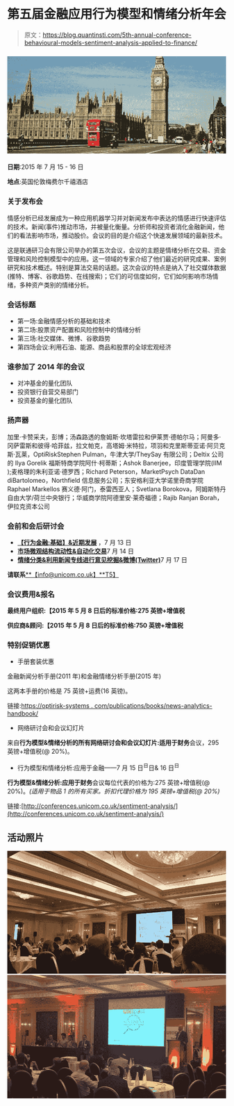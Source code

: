 # 第五届金融应用行为模型和情绪分析年会

> 原文：<https://blog.quantinsti.com/5th-annual-conference-behavioural-models-sentiment-analysis-applied-to-finance/>

### ![Behavioural Models & Sentiment Analysis Applied to Finance](img/b752e24935b11ecfdc7e1c2b3472c575.png)

**日期**:2015 年 7 月 15 - 16 日

**地点**:英国伦敦梅费尔千禧酒店

### **关于发布会**

情感分析已经发展成为一种应用机器学习并对新闻发布中表达的情感进行快速评估的技术。新闻(事件)推动市场，并被量化衡量。分析师和投资者消化金融新闻，他们的看法影响市场，推动股价。会议的目的是介绍这个快速发展领域的最新技术。

这是联通研习会有限公司举办的第五次会议，会议的主题是情绪分析在交易、资金管理和风险控制模型中的应用。这一领域的专家介绍了他们最近的研究成果、案例研究和技术概述。特别是算法交易的话题。这次会议的特点是纳入了社交媒体数据(推特、博客、谷歌趋势、在线搜索)；它们的可信度如何，它们如何影响市场情绪，多种资产类别的情绪分析。

### **会话标题**

*   第一场:金融情感分析的基础和技术
*   第二场:股票资产配置和风险控制中的情绪分析
*   第三场:社交媒体、微博、谷歌趋势
*   第四场会议:利用石油、能源、商品和股票的全球宏观经济

### **谁参加了 2014 年的会议**

*   对冲基金的量化团队
*   投资银行自营交易部门
*   投资基金的量化团队

### **扬声器**

加里·卡赞采夫，彭博；汤森路透的詹姆斯·坎塔雷拉和伊莱贾·德帕尔马；阿曼多·冈萨雷斯和彼得·哈菲兹，拉文帕克，高塔姆·米特拉，项羽和克里斯蒂亚诺·阿贝克斯·瓦莱，OptiRiskStephen Pulman，牛津大学/TheySay 有限公司；Deltix 公司的 Ilya Gorelik 福斯特商学院阿什·柯蒂斯；Ashok Banerjee，印度管理学院(IIM );麦格理的朱利亚诺·德罗西；Richard Peterson，MarketPsych DataDan diBartolomeo，Northfield 信息服务公司；东安格利亚大学诺里奇商学院 Raphael Markellos 赛义德·阿门，泰雷西亚人；Svetlana Borokova，阿姆斯特丹自由大学/荷兰中央银行；华威商学院阿德里安·莱奇福德；Rajib Ranjan Borah，伊拉克资本公司

### **会前和会后研讨会**

*   [**【行为金融:基础】&近期发展**](http://www.unicom.co.uk/eventdetail.php?epd=100) ，7 月 13 日
*   [**市场微观结构流动性&自动化交易**](http://www.unicom.co.uk/eventdetail.php?epd=92)7 月 14 日
*   [**情绪分类&利用新闻专线进行意见挖掘&微博(Twitter)**](http://www.unicom.co.uk/eventdetail.php?epd=94)7 月 17 日

**请联系**[**【info@unicom.co.uk】**T5】](mailto:info@unicom.co.uk)

### **会议费用&报名**

**最终用户组织:【2015 年 5 月 8 日后的标准价格:275 英镑+增值税**

**供应商&顾问:【2015 年 5 月 8 日后的标准价格:750 英镑+增值税**

### **特别促销优惠**

*   手册套装优惠

金融新闻分析手册(2011 年)和金融情绪分析手册(2015 年)

这两本手册的价格是 75 英镑+运费(16 英镑)。

链接:[https://optirisk-systems . com/publications/books/news-analytics-handbook/](https://optirisk-systems.com/publications/books/news-analytics-handbook/)

*   网络研讨会和会议幻灯片

来自**行为模型&情绪分析的所有网络研讨会和会议幻灯片:适用于财务**会议，295 英镑+增值税(@ 20%)。

*   行为模型和情绪分析:应用于金融——7 月 15 日<sup>日</sup>日& 16 日<sup>日</sup>

**行为模型&情绪分析:应用于财务**会议每位代表的价格为:275 英镑+增值税(@ 20%)。*(适用于物品 1 的所有买家。折扣代理价格为 195 英镑+增值税(@ 20%)*

链接:[http://conferences.unicom.co.uk/sentiment-analysis/](http://conferences.unicom.co.uk/sentiment-analysis/)

## **活动照片**

![](img/ac93c0bfd72f8ce19475e78c4cdc8759.png)![](img/43745f58e2bc3f6e372c50a455a34002.png)